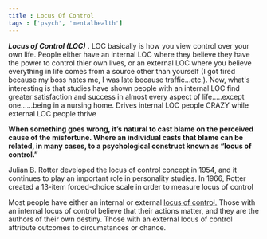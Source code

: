 ```yaml
---
title : Locus Of Control
tags : ['psych', 'mentalhealth']
--- 
```





_**Locus of Control (LOC)**_ . LOC basically is how you view control over your own life. People either have an internal LOC where they believe they have the power to control thier own lives, or an external LOC where you believe everything in life comes from a source other than yourself (I got fired because my boss hates me, I was late because traffic...etc.). Now, what's interesting is that studies have shown people with an internal LOC find greater satisfaction and success in almost every aspect of life.....except one......being in a nursing home. Drives internal LOC people CRAZY while external LOC people thrive

**When something goes wrong, it’s natural to cast blame on the perceived cause of the misfortune. Where an individual casts that blame can be related, in many cases, to a psychological construct known as “locus of control.”**

Julian B. Rotter developed the locus of control concept in 1954, and it continues to play an important role in personality studies. In 1966, Rotter created a 13-item forced-choice scale in order to measure locus of control


Most people have either an internal or external [locus of control.](https://www.psychologytoday.com/us/blog/ulterior-motives/201402/control-and-health) Those with an internal locus of control believe that their actions matter, and they are the authors of their own destiny. Those with an external locus of control attribute outcomes to circumstances or chance.



